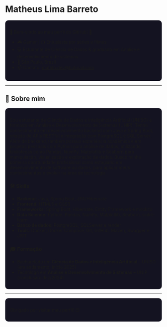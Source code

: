 # Matheus Lima Barreto

<div align="left" style="background-color:#141321; padding: 15px; border-radius: 10px;">

🌟 Bem-vindo ao meu perfil do GitHub! 🚀

- 🎮 Gamer | 📺 Entusiasta por séries e filmes
- 💻 Estudante de Ciência de Dados & graduado em Análise e desenvolvimento de sistemas
- 📍 São Paulo, Brazil
- 📫 Contato: [mathlb.dev@hotmail.com](mathlb.dev@hotmail.com)

</div>

---

## 🌟 Sobre mim

<div style="background-color:#141321; padding: 15px; border-radius: 10px;">

Sou estudante de Ciência de Dados e Inteligência Artificial (UNISO) e formado em Análise e Desenvolvimento de Sistemas (UNIP).
Tenho conhecimento em desenvolvimento backend com Java e Spring Boot, criação de APIs RESTful e integração com PostgreSQL e SQL Server.
Além do backend, também possuo experiência acadêmica e em projetos pessoais com Python para análise de dados, utilizando bibliotecas como Pandas, NumPy, Matplotlib e Seaborn para manipulação, visualização e exploração de dados.
Busco minha primeira oportunidade profissional como estagiário em desenvolvimento de software ou dados, para aplicar meus conhecimentos e evoluir na área de tecnologia.

### 🛠️ Skills
- **Backend**: Java, Spring Boot, JPA/Hibernate
- **Frontend**: HTML5 e CSS3
- **Frameworks**: Spring Boot, Hibernate, Entity Framework e mockito
- **Data Science:** Python, Pandas, NumPy, Matplotlib, Seaborn, scikit-learn
- **Banco de dados**: PostgreSQL, SQLServer e render
- **Tools**: Docker, Docker Compose, Git, GitHub, Maven, Swagger e JWT

### 🎓 Formação
- Bacharelado em **Ciência de Dados e Inteligência Artificial** – UNISO (em andamento, início 2025)
- Tecnólogo em **Análise e Desenvolvimento de Sistemas** – UNIP (conclusão: dez/2024)

</div>

---

<div align="left" style="background-color:#141321; padding: 15px; border-radius: 10px;">

Obrigado por visitar meu perfil! 😊

</div>
